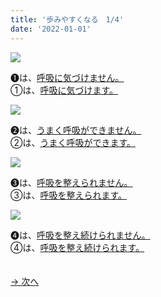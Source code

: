 ```yaml
---
title: '歩みやすくなる　1/4'
date: '2022-01-01'
---
```

![](/images/a_01_.jpg)

➊は、[呼吸に気づけません。]()  
①は、[呼吸に気づけます。]()

![](/images/a_02_.jpg)

➋は、[うまく呼吸ができません。]()  
②は、[うまく呼吸ができます。]()

![](/images/a_03_.jpg)

➌は、[呼吸を整えられません。]()  
③は、[呼吸を整えられます。]()

![](/images/a_04_.jpg)

➍は、[呼吸を整え続けられません。]()  
④は、[呼吸を整え続けられます。]()

　  
[ → 次へ ](/posts/01-2)
